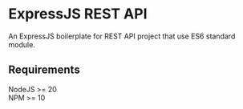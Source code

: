 # ExpressJS REST API

An ExpressJS boilerplate for REST API project that use ES6 standard module.

## Requirements

NodeJS >= 20 <br>
NPM >= 10
